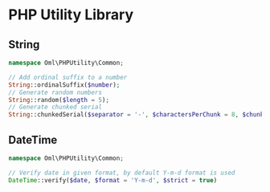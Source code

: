 PHP Utility Library
=============



String
------
```php
namespace Oml\PHPUtility\Common;

// Add ordinal suffix to a number
String::ordinalSuffix($number);
// Generate random numbers
String::random($length = 5);
// Generate chunked serial
String::chunkedSerial($separator = '-', $charactersPerChunk = 8, $chunks = 5, $upperCase = true);
```

DateTime
--------
```php
namespace Oml\PHPUtility\Common;

// Verify date in given format, by default Y-m-d format is used
DateTime::verify($date, $format = 'Y-m-d', $strict = true)
```